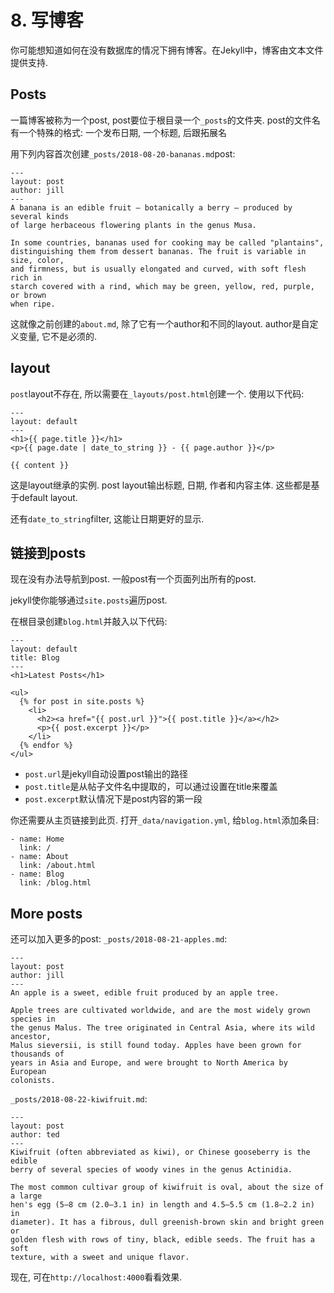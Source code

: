 # 8. 写博客
你可能想知道如何在没有数据库的情况下拥有博客。在Jekyll中，博客由文本文件提供支持.

## Posts
一篇博客被称为一个post, post要位于根目录一个`_posts`的文件夹. post的文件名有一个特殊的格式: 一个发布日期, 一个标题, 后跟拓展名

用下列内容首次创建`_posts/2018-08-20-bananas.md`post:

```
---
layout: post
author: jill
---
A banana is an edible fruit – botanically a berry – produced by several kinds
of large herbaceous flowering plants in the genus Musa.

In some countries, bananas used for cooking may be called "plantains",
distinguishing them from dessert bananas. The fruit is variable in size, color,
and firmness, but is usually elongated and curved, with soft flesh rich in
starch covered with a rind, which may be green, yellow, red, purple, or brown
when ripe.
```

这就像之前创建的`about.md`, 除了它有一个author和不同的layout. author是自定义变量, 它不是必须的.

## layout   
`post`layout不存在, 所以需要在`_layouts/post.html`创建一个. 使用以下代码:

```
---
layout: default
---
<h1>{{ page.title }}</h1>
<p>{{ page.date | date_to_string }} - {{ page.author }}</p>

{{ content }}
```

这是layout继承的实例. post layout输出标题, 日期, 作者和内容主体. 这些都是基于default layout.

还有`date_to_string`filter, 这能让日期更好的显示.

## 链接到posts
现在没有办法导航到post. 一般post有一个页面列出所有的post.

jekyll使你能够通过`site.posts`遍历post.

在根目录创建`blog.html`并敲入以下代码:

```
---
layout: default
title: Blog
---
<h1>Latest Posts</h1>

<ul>
  {% for post in site.posts %}
    <li>
      <h2><a href="{{ post.url }}">{{ post.title }}</a></h2>
      <p>{{ post.excerpt }}</p>
    </li>
  {% endfor %}
</ul>
```

- `post.url`是jekyll自动设置post输出的路径
- `post.title`是从帖子文件名中提取的，可以通过设置在title来覆盖
- `post.excerpt`默认情况下是post内容的第一段

你还需要从主页链接到此页. 打开`_data/navigation.yml`, 给`blog.html`添加条目:

```
- name: Home
  link: /
- name: About
  link: /about.html
- name: Blog
  link: /blog.html
```

## More posts
还可以加入更多的post:
`_posts/2018-08-21-apples.md`:

```
---
layout: post
author: jill
---
An apple is a sweet, edible fruit produced by an apple tree.

Apple trees are cultivated worldwide, and are the most widely grown species in
the genus Malus. The tree originated in Central Asia, where its wild ancestor,
Malus sieversii, is still found today. Apples have been grown for thousands of
years in Asia and Europe, and were brought to North America by European
colonists.
```

`_posts/2018-08-22-kiwifruit.md`:

```
---
layout: post
author: ted
---
Kiwifruit (often abbreviated as kiwi), or Chinese gooseberry is the edible
berry of several species of woody vines in the genus Actinidia.

The most common cultivar group of kiwifruit is oval, about the size of a large
hen's egg (5–8 cm (2.0–3.1 in) in length and 4.5–5.5 cm (1.8–2.2 in) in
diameter). It has a fibrous, dull greenish-brown skin and bright green or
golden flesh with rows of tiny, black, edible seeds. The fruit has a soft
texture, with a sweet and unique flavor.
```

现在, 可在`http://localhost:4000`看看效果.





